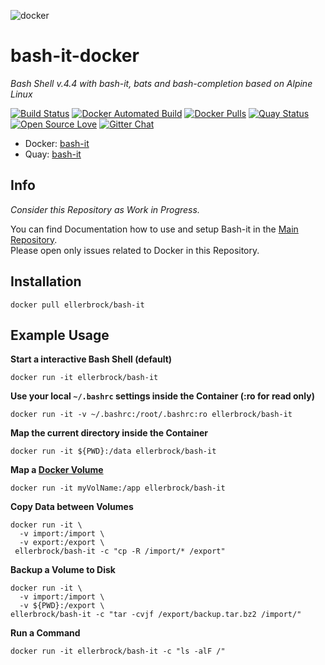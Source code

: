 ![docker](https://github.frapsoft.com/bashit/Bash-it_400px_transparent.png)

# bash-it-docker

_Bash Shell v.4.4 with bash-it, bats and bash-completion based on Alpine Linux_ 

[![Build Status](https://travis-ci.org/Bash-it/bash-it-docker.svg?branch=master)](https://travis-ci.org/Bash-it/bash-it-docker) [![Docker Automated Build](https://img.shields.io/docker/automated/ellerbrock/bash-it.svg)](https://hub.docker.com/r/ellerbrock/bash-it/) [![Docker Pulls](https://img.shields.io/docker/pulls/ellerbrock/bash-it.svg)](https://hub.docker.com/r/ellerbrock/bash-it/) [![Quay Status](https://quay.io/repository/ellerbrock/bash-it/status)](https://quay.io/repository/ellerbrock/bash-it) [![Open Source Love](https://badges.frapsoft.com/os/v1/open-source.svg)](https://github.com/ellerbrock/open-source-badges/) [![Gitter Chat](https://badges.gitter.im/frapsoft/frapsoft.svg)](https://gitter.im/frapsoft/frapsoft/)

- Docker: [bash-it](https://hub.docker.com/r/ellerbrock/bash-it/)
- Quay: [bash-it](https://quay.io/repository/ellerbrock/bash-it/)

## Info

_Consider this Repository as Work in Progress._  

You can find Documentation how to use and setup Bash-it in the [Main Repository](https://github.com/Bash-it/bash-it).  
Please open only issues related to Docker in this Repository.

## Installation

`docker pull ellerbrock/bash-it`

## Example Usage

**Start a interactive Bash Shell (default)**

`docker run -it ellerbrock/bash-it`

**Use your local `~/.bashrc` settings inside the Container (:ro for read only)**

`docker run -it -v ~/.bashrc:/root/.bashrc:ro ellerbrock/bash-it`

**Map the current directory inside the Container**

`docker run -it ${PWD}:/data ellerbrock/bash-it`

**Map a [Docker Volume](https://docs.docker.com/engine/tutorials/dockervolumes/)**

`docker run -it myVolName:/app ellerbrock/bash-it`

**Copy Data between Volumes**

```
docker run -it \
  -v import:/import \
  -v export:/export \
 ellerbrock/bash-it -c "cp -R /import/* /export"
```

**Backup a Volume to Disk**

```
docker run -it \
  -v import:/import \
  -v ${PWD}:/export \
ellerbrock/bash-it -c "tar -cvjf /export/backup.tar.bz2 /import/"
```

**Run a Command**

`docker run -it ellerbrock/bash-it -c "ls -alF /"`
